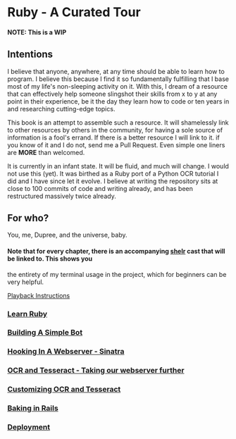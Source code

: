 # Ruby - A Curated Tour
#### NOTE: This is a WIP

## Intentions
I believe that anyone, anywhere, at any time should be able to learn how to program. I believe this because
I find it so fundamentally fulfilling that I base most of my life's non-sleeping activity on it. With this,
I dream of a resource that can effectively help someone slingshot their skills from x to y at any point in 
their experience, be it the day they learn how to code or ten years in and researching cutting-edge topics.

This book is an attempt to assemble such a resource. It will shamelessly link to other resources by others
in the community, for having a sole source of information is a fool's errand. If there is a better resource
I will link to it. if you know of it and I do not, send me a Pull Request. Even simple one liners are **MORE**
than welcomed.

It is currently in an infant state. It will be fluid, and much will change. I would not use this (yet). It
was birthed as a Ruby port of a Python OCR tutorial I did and I have since let it evolve. I believe at writing
the repository sits at close to 100 commits of code and writing already, and has been restructured massively
twice already.

## For who?
You, me, Dupree, and the universe, baby.

#### Note that for every chapter, there is an accompanying [shelr](link) cast that will be linked to. This shows you
the entirety of my terminal usage in the project, which for beginners can be very helpful.

[Playback Instructions](/shelr/README.md)

### [Learn Ruby](/introduction/intro.md)

### [Building A Simple Bot](/introduction/bot.md)

### [Hooking In A Webserver - Sinatra](/introduction/sinatra.md)

### [OCR and Tesseract - Taking our webserver further](/tesseract/tess_1.md)

### [Customizing OCR and Tesseract](/tesseract/tess_advanced.md.md)

### [Baking in Rails](/rails/rails_1.md)

### [Deployment](/deploy/deployment.md)
